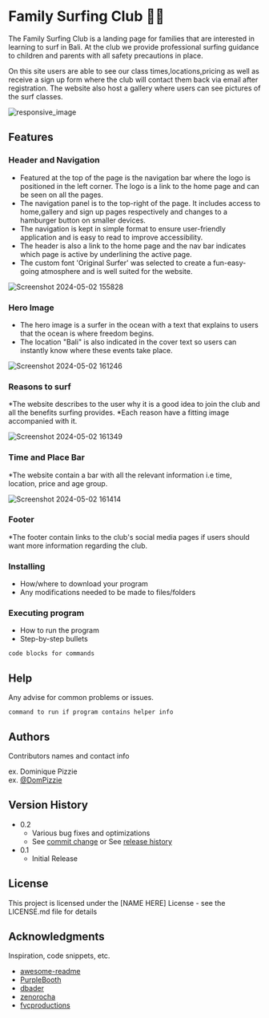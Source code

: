 # Family Surfing Club :surfing_man:

The Family Surfing Club is a landing page for families that are interested in learning to surf in Bali.
At the club we provide professional surfing guidance to children and parents with all safety precautions in place.

On this site users are able to see our class times,locations,pricing as well as receive a sign up form where the club will contact them back via email after registration. 
The website also host a gallery where users can see pictures of the surf classes.

![responsive_image](https://github.com/nvanderwalt/Kids-Surfing-Club/assets/167864987/1ff47e76-a9e3-404c-a7b7-6d874fe267b4)

## Features

### Header and Navigation

* Featured at the top of the page is the navigation bar where the logo is positioned in the left corner. The logo is a link to the home page and can be seen on all the pages.
* The navigation panel is to the top-right of the page. It includes access to home,gallery and sign up pages respectively and changes to a hamburger button on smaller devices.
* The navigation is kept in simple format to ensure user-friendly application and is easy to read to improve accessibility.
* The header is also a link to the home page and the nav bar indicates which page is active by underlining the active page.
* The custom font 'Original Surfer' was selected to create a fun-easy-going atmosphere and is well suited for the website.

![Screenshot 2024-05-02 155828](https://github.com/nvanderwalt/Kids-Surfing-Club/assets/167864987/24f8d4f7-1b2e-4a65-8baf-85944ed1fb15)

### Hero Image

* The hero image is a surfer in the ocean with a text that explains to users that the ocean is where freedom begins.
* The location "Bali" is also indicated in the cover text so users can instantly know where these events take place. 

![Screenshot 2024-05-02 161246](https://github.com/nvanderwalt/Kids-Surfing-Club/assets/167864987/45982227-c2f1-46ab-a21b-fe9e5063aa3e)

### Reasons to surf

*The website describes to the user why it is a good idea to join the club and all the benefits surfing provides.
*Each reason have a fitting image accompanied with it.

![Screenshot 2024-05-02 161349](https://github.com/nvanderwalt/Kids-Surfing-Club/assets/167864987/67ae89ae-d18e-42f6-b2ad-24b0ae0e545a)

### Time and Place Bar

*The website contain a bar with all the relevant information i.e time, location, price and age group.

![Screenshot 2024-05-02 161414](https://github.com/nvanderwalt/Kids-Surfing-Club/assets/167864987/f7a809d8-16dc-46b3-ad3b-ec1dcf7123cd)

### Footer

*The footer contain links to the club's social media pages if users should want more information regarding the club.




### Installing

* How/where to download your program
* Any modifications needed to be made to files/folders

### Executing program

* How to run the program
* Step-by-step bullets
```
code blocks for commands
```

## Help

Any advise for common problems or issues.
```
command to run if program contains helper info
```

## Authors

Contributors names and contact info

ex. Dominique Pizzie  
ex. [@DomPizzie](https://twitter.com/dompizzie)

## Version History

* 0.2
    * Various bug fixes and optimizations
    * See [commit change]() or See [release history]()
* 0.1
    * Initial Release

## License

This project is licensed under the [NAME HERE] License - see the LICENSE.md file for details

## Acknowledgments

Inspiration, code snippets, etc.
* [awesome-readme](https://github.com/matiassingers/awesome-readme)
* [PurpleBooth](https://gist.github.com/PurpleBooth/109311bb0361f32d87a2)
* [dbader](https://github.com/dbader/readme-template)
* [zenorocha](https://gist.github.com/zenorocha/4526327)
* [fvcproductions](https://gist.github.com/fvcproductions/1bfc2d4aecb01a834b46)
